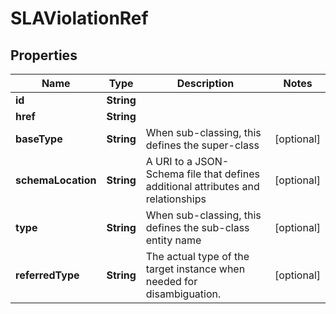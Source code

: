 
# SLAViolationRef

## Properties
Name | Type | Description | Notes
------------ | ------------- | ------------- | -------------
**id** | **String** |  | 
**href** | **String** |  | 
**baseType** | **String** | When sub-classing, this defines the super-class |  [optional]
**schemaLocation** | **String** | A URI to a JSON-Schema file that defines additional attributes and relationships |  [optional]
**type** | **String** | When sub-classing, this defines the sub-class entity name |  [optional]
**referredType** | **String** | The actual type of the target instance when needed for disambiguation. |  [optional]



